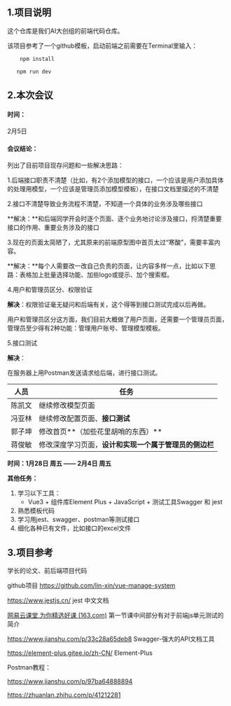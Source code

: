 ## 1.项目说明

这个仓库是我们AI大创组的前端代码仓库。

该项目参考了一个github模板，启动前端之前需要在Terminal里输入：

```bash
	npm install

​	npm run dev
```



## 2.本次会议

#### **时间**：

2月5日

#### 会议结论：

列出了目前项目现存问题和一些解决思路：

1.后端接口职责不清楚（比如，有2个添加模型的接口，一个应该是用户添加具体的处理用模型，一个应该是管理员添加模型模板），在接口文档里描述的不清楚



2.接口不清楚导致业务流程不清楚，不知道一个具体的业务涉及哪些接口

**解决：**和后端同学开会时逐个页面、逐个业务地讨论涉及接口，捋清楚重要接口的作用、重要业务涉及的接口



3.现在的页面太简陋了，尤其原来的前端原型图中首页太过“寒酸”，需要丰富内容。

**解决：**每个人需要改一改自己负责的页面，让内容多样一点，比如以下思路：表格加上批量选择功能、加些logo或提示、加个搜索框。



4.用户和管理员区分、权限验证

**解决**：权限验证毫无疑问和后端有关，这个得等到接口测试完成以后再做。

用户和管理员区分这方面，我们目前大概做了用户页面，还需要一个管理员页面，管理员至少得有2种功能：管理用户账号、管理模型模板。



5.接口测试

**解决**：

在服务器上用Postman发送请求给后端，进行接口测试。



| 人员   | 任务                                                   |
| ------ | ------------------------------------------------------ |
| 陈凯文 | 继续修改模型页面                                       |
| 冯亚林 | 继续修改配置页面、**接口测试**                         |
| 郭子坤 | 修改首页**（加些花里胡哨的东西）**                     |
| 蒋俊敏 | 修改深度学习页面，**设计和实现一个属于管理员的侧边栏** |

**时间：1月28日 周五 —— 2月4日 周五**

**其他任务：**

1. 学习以下工具：
   - Vue3 +  组件库Element Plus + JavaScript + 测试工具Swagger 和 jest
2. 熟悉模板代码
3. 学习用jest、swagger、postman等测试接口
4. 细化各种已有文件，比如接口的excel文件



## 3.项目参考

学长的论文、前后端项目代码

github项目 https://github.com/lin-xin/vue-manage-system

https://www.jestjs.cn/  jest 中文文档

[网易云课堂,为你精选好课 (163.com)](https://live.study.163.com/live/index.html?courseId=100100540&lesson=104596209&liveId=17dabaf6fb35&staffFree=true&_now=1642757470866) 第一节课中间部分有对于前端js单元测试的简介

https://www.jianshu.com/p/33c28a65deb8 Swagger-强大的API文档工具

https://element-plus.gitee.io/zh-CN/ Element-Plus



Postman教程：

https://www.jianshu.com/p/97ba64888894

https://zhuanlan.zhihu.com/p/41212281
